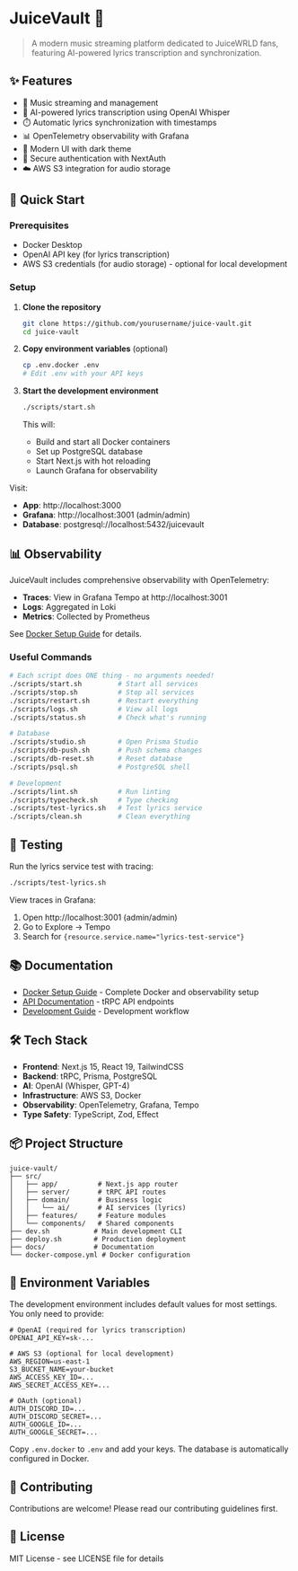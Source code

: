 # JuiceVault 🎵

> A modern music streaming platform dedicated to JuiceWRLD fans, featuring AI-powered lyrics transcription and synchronization.

## ✨ Features

- 🎵 Music streaming and management
- 🤖 AI-powered lyrics transcription using OpenAI Whisper
- ⏱️ Automatic lyrics synchronization with timestamps
- 📊 OpenTelemetry observability with Grafana
- 🎨 Modern UI with dark theme
- 🔐 Secure authentication with NextAuth
- ☁️ AWS S3 integration for audio storage

## 🚀 Quick Start

### Prerequisites

- Docker Desktop
- OpenAI API key (for lyrics transcription)
- AWS S3 credentials (for audio storage) - optional for local development

### Setup

1. **Clone the repository**
   ```bash
   git clone https://github.com/yourusername/juice-vault.git
   cd juice-vault
   ```

2. **Copy environment variables** (optional)
   ```bash
   cp .env.docker .env
   # Edit .env with your API keys
   ```

3. **Start the development environment**
   ```bash
   ./scripts/start.sh
   ```
   
   This will:
   - Build and start all Docker containers
   - Set up PostgreSQL database
   - Start Next.js with hot reloading
   - Launch Grafana for observability

Visit:
- **App**: http://localhost:3000
- **Grafana**: http://localhost:3001 (admin/admin)
- **Database**: postgresql://localhost:5432/juicevault

## 📊 Observability

JuiceVault includes comprehensive observability with OpenTelemetry:

- **Traces**: View in Grafana Tempo at http://localhost:3001
- **Logs**: Aggregated in Loki
- **Metrics**: Collected by Prometheus

See [Docker Setup Guide](./docs/DOCKER.md) for details.

### Useful Commands

```bash
# Each script does ONE thing - no arguments needed!
./scripts/start.sh         # Start all services
./scripts/stop.sh          # Stop all services
./scripts/restart.sh       # Restart everything
./scripts/logs.sh          # View all logs
./scripts/status.sh        # Check what's running

# Database
./scripts/studio.sh        # Open Prisma Studio
./scripts/db-push.sh       # Push schema changes
./scripts/db-reset.sh      # Reset database
./scripts/psql.sh          # PostgreSQL shell

# Development
./scripts/lint.sh          # Run linting
./scripts/typecheck.sh     # Type checking
./scripts/test-lyrics.sh   # Test lyrics service
./scripts/clean.sh         # Clean everything
```

## 🧪 Testing

Run the lyrics service test with tracing:
```bash
./scripts/test-lyrics.sh
```

View traces in Grafana:
1. Open http://localhost:3001 (admin/admin)
2. Go to Explore → Tempo
3. Search for `{resource.service.name="lyrics-test-service"}`

## 📚 Documentation

- [Docker Setup Guide](./docs/DOCKER.md) - Complete Docker and observability setup
- [API Documentation](./docs/API.md) - tRPC API endpoints
- [Development Guide](./docs/DEVELOPMENT.md) - Development workflow

## 🛠️ Tech Stack

- **Frontend**: Next.js 15, React 19, TailwindCSS
- **Backend**: tRPC, Prisma, PostgreSQL
- **AI**: OpenAI (Whisper, GPT-4)
- **Infrastructure**: AWS S3, Docker
- **Observability**: OpenTelemetry, Grafana, Tempo
- **Type Safety**: TypeScript, Zod, Effect

## 📦 Project Structure

```
juice-vault/
├── src/
│   ├── app/          # Next.js app router
│   ├── server/       # tRPC API routes
│   ├── domain/       # Business logic
│   │   └── ai/       # AI services (lyrics)
│   ├── features/     # Feature modules
│   └── components/   # Shared components
├── dev.sh           # Main development CLI
├── deploy.sh        # Production deployment
├── docs/            # Documentation
└── docker-compose.yml # Docker configuration
```

## 🔧 Environment Variables

The development environment includes default values for most settings. You only need to provide:

```env
# OpenAI (required for lyrics transcription)
OPENAI_API_KEY=sk-...

# AWS S3 (optional for local development)
AWS_REGION=us-east-1
S3_BUCKET_NAME=your-bucket
AWS_ACCESS_KEY_ID=...
AWS_SECRET_ACCESS_KEY=...

# OAuth (optional)
AUTH_DISCORD_ID=...
AUTH_DISCORD_SECRET=...
AUTH_GOOGLE_ID=...
AUTH_GOOGLE_SECRET=...
```

Copy `.env.docker` to `.env` and add your keys. The database is automatically configured in Docker.

## 🤝 Contributing

Contributions are welcome! Please read our contributing guidelines first.

## 📄 License

MIT License - see LICENSE file for details